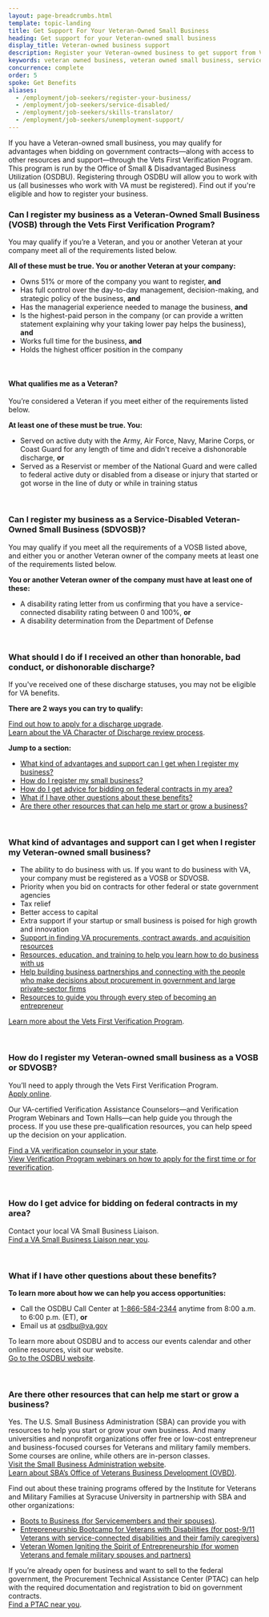 ```yaml
---
layout: page-breadcrumbs.html
template: topic-landing
title: Get Support For Your Veteran-Owned Small Business
heading: Get support for your Veteran-owned small business
display_title: Veteran-owned business support
description: Register your Veteran-owned business to get support from VA. Learn how registering a Veteran-owned small business (VOSB) or service-disabled Veteran-owned small business (SDVOSB) can give you advantages bidding on government contracts, tax relief, and better access to capital. 
keywords: veteran owned business, veteran owned small business, service disabled veteran owned small business, sdvosb
concurrence: complete
order: 5
spoke: Get Benefits
aliases:
  - /employment/job-seekers/register-your-business/
  - /employment/job-seekers/service-disabled/
  - /employment/job-seekers/skills-translator/
  - /employment/job-seekers/unemployment-support/
---
```


<div class="va-introtext">

If you have a Veteran-owned small business, you may qualify for advantages when bidding on government contracts—along with access to other resources and support—through the Vets First Verification Program. This program is run by the Office of Small & Disadvantaged Business Utilization (OSDBU). Registering through OSDBU will allow you to work with us (all businesses who work with VA must be registered). Find out if you're eligible and how to register your business.

</div>

<div class="feature" markdown="1">

### Can I register my business as a Veteran-Owned Small Business (VOSB) through the Vets First Verification Program?

You may qualify if you’re a Veteran, and you or another Veteran at your company meet all of the requirements listed below.

**All of these must be true. You or another Veteran at your company:**

- Owns 51% or more of the company you want to register, **and**
- Has full control over the day-to-day management, decision-making, and strategic policy of the business, **and**
- Has the managerial experience needed to manage the business, **and**
- Is the highest-paid person in the company (or can provide a written statement explaining why your taking lower pay helps the business), **and**
- Works full time for the business, **and**
- Holds the highest officer position in the company

<br>

#### What qualifies me as a Veteran?

You’re considered a Veteran if you meet either of the requirements listed below.

**At least one of these must be true. You:**

- Served on active duty with the Army, Air Force, Navy, Marine Corps, or Coast Guard for any length of time and didn't receive a dishonorable discharge, **or**
- Served as a Reservist or member of the National Guard and were called to federal active duty or disabled from a disease or injury that started or got worse in the line of duty or while in training status

<br>

### Can I register my business as a Service-Disabled Veteran-Owned Small Business (SDVOSB)?

You may qualify if you meet all the requirements of a VOSB listed above, and either you or another Veteran owner of the company meets at least one of the requirements listed below.

**You or another Veteran owner of the company must have at least one of these:**

- A disability rating letter from us confirming that you have a service-connected disability rating between 0 and 100%, **or**
- A disability determination from the Department of Defense

<br>

### What should I do if I received an other than honorable, bad conduct, or dishonorable discharge?

If you've received one of these discharge statuses, you may not be eligible for VA benefits.

**There are 2 ways you can try to qualify:**

[Find out how to apply for a discharge upgrade](/discharge-upgrade-instructions/).<br/>
[Learn about the VA Character of Discharge review process](/discharge-upgrade-instructions/#other-options).

</div>

**Jump to a section:**
- [What kind of advantages and support can I get when I register my business?](#business-advantages)
- [How do I register my small business?](#business-how)
- [How do I get advice for bidding on federal contracts in my area?](#business-bidding)
- [What if I have other questions about these benefits?](#business-questions)
- [Are there other resources that can help me start or grow a business?](#business-resources)

<br>
<span id="business-advantages">

### What kind of advantages and support can I get when I register my Veteran-owned small business?

- The ability to do business with us. If you want to do business with VA, your company must be registered as a VOSB or SDVOSB.
- Priority when you bid on contracts for other federal or state government agencies
- Tax relief
- Better access to capital
- Extra support if your startup or small business is poised for high growth and innovation
- [Support in finding VA procurements, contract awards, and acquisition resources](https://www.va.gov/osdbu/acquisition/index.asp)
- [Resources, education, and training to help you learn how to do business with us](https://www.va.gov/osdbu/outreach/soc/index.asp)
- [Help building business partnerships and connecting with the people who make decisions about procurement in government and large private-sector firms](https://www.va.gov/osdbu/outreach/dap/index.asp)
- [Resources to guide you through every step of becoming an entrepreneur](https://www.va.gov/OSDBU/entrepreneur/index.asp)<br>

[Learn more about the Vets First Verification Program](https://www.va.gov/osdbu/verification/index.asp).

<br>
<span id="business-how">

### How do I register my Veteran-owned small business as a VOSB or SDVOSB?

You’ll need to apply through the Vets First Verification Program. <br>
[Apply online](https://www.vip.vetbiz.va.gov/).

Our VA-certified Verification Assistance Counselors—and Verification Program Webinars and Town Halls—can help guide you through the process. If you use these pre-qualification resources, you can help speed up the decision on your application.</br>

[Find a VA verification counselor in your state](https://www.va.gov/osdbu/verification/assistance/counselors.asp).</br>
[View Verification Program webinars on how to apply for the first time or for reverification](https://www.va.gov/osdbu/verification/you_asked_we_listened.asp).

<br>
<span id="business-bidding">

### How do I get advice for bidding on federal contracts in my area?

Contact your local VA Small Business Liaison. <br>
[Find a VA Small Business Liaison near you](https://www.va.gov/OSDBU/about/contacts.asp).

<br>
<span id="business-questions">

### What if I have other questions about these benefits?

**To learn more about how we can help you access opportunities:**

- Call the OSDBU Call Center at <a href="tel:+1866-584-2344">1-866-584-2344</a> anytime from 8:00 a.m. to 6:00 p.m. (ET), **or**
- Email us at <a href="mailto:osdbu@va.gov">osdbu@va.gov</a><br>

To learn more about OSDBU and to access our events calendar and other online resources, visit our website. <br>
[Go to the OSDBU website](https://www.va.gov/OSDBU/index.asp).

<br>
<span id="business-resources">

### Are there other resources that can help me start or grow a business?

Yes. The U.S. Small Business Administration (SBA) can provide you with resources to help you start or grow your own business. And many universities and nonprofit organizations offer free or low-cost entrepreneur and business-focused courses for Veterans and military family members. Some courses are online, while others are in-person classes.</br>
[Visit the Small Business Administration website](https://www.sba.gov/).</br>
[Learn about SBA’s Office of Veterans Business Development (OVBD)](https://www.sba.gov/business-guide/grow/veteran-owned-businesses-programs#section-header-0).<br>

Find out about these training programs offered by the Institute for Veterans and Military Families at Syracuse University in partnership with SBA and other organizations:
- [Boots to Business (for Servicemembers and their spouses)](https://ivmf.syracuse.edu/veteran-and-family-resources/starting-growing-a-business/boots-to-business/).
- [Entrepreneurship Bootcamp for Veterans with Disabilities (for post-9/11 Veterans with service-connected disabilities and their family caregivers)](http://ebv.vets.syr.edu/)
- [Veteran Women Igniting the Spirit of Entrepreneurship (for women Veterans and female military spouses and partners)](https://ivmf.syracuse.edu/veteran-and-family-resources/starting-growing-a-business/v-wise/)<br>

If you’re already open for business and want to sell to the federal government, the Procurement Technical Assistance Center (PTAC) can help with the required documentation and registration to bid on government contracts.<br>
[Find a PTAC near you](http://www.aptac-us.org/).
